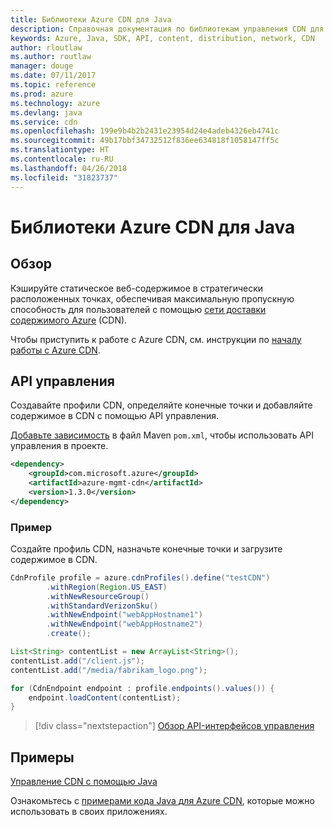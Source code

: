 ```yaml
---
title: Библиотеки Azure CDN для Java
description: Справочная документация по библиотекам управления CDN для Java
keywords: Azure, Java, SDK, API, content, distribution, network, CDN
author: rloutlaw
ms.author: routlaw
manager: douge
ms.date: 07/11/2017
ms.topic: reference
ms.prod: azure
ms.technology: azure
ms.devlang: java
ms.service: cdn
ms.openlocfilehash: 199e9b4b2b2431e23954d24e4adeb4326eb4741c
ms.sourcegitcommit: 49b17bbf34732512f836ee634818f1058147ff5c
ms.translationtype: HT
ms.contentlocale: ru-RU
ms.lasthandoff: 04/26/2018
ms.locfileid: "31823737"
---
```

# <a name="azure-cdn-libraries-for-java"></a>Библиотеки Azure CDN для Java

## <a name="overview"></a>Обзор

Кэшируйте статическое веб-содержимое в стратегически расположенных точках, обеспечивая максимальную пропускную способность для пользователей с помощью [сети доставки содержимого Azure](/azure/cdn/cdn-overview) (CDN).

Чтобы приступить к работе с Azure CDN, см. инструкции по [началу работы с Azure CDN](/azure/cdn/cdn-create-new-endpoint).

## <a name="management-api"></a>API управления

Создавайте профили CDN, определяйте конечные точки и добавляйте содержимое в CDN с помощью API управления.

[Добавьте зависимость](https://maven.apache.org/guides/getting-started/index.html#How_do_I_use_external_dependencies) в файл Maven `pom.xml`, чтобы использовать API управления в проекте.

```XML
<dependency>
    <groupId>com.microsoft.azure</groupId>
    <artifactId>azure-mgmt-cdn</artifactId>
    <version>1.3.0</version>
</dependency>
```   

### <a name="example"></a>Пример

Создайте профиль CDN, назначьте конечные точки и загрузите содержимое в CDN.

```java
CdnProfile profile = azure.cdnProfiles().define("testCDN")
        .withRegion(Region.US_EAST)
        .withNewResourceGroup()
        .withStandardVerizonSku()
        .withNewEndpoint("webAppHostname1")
        .withNewEndpoint("webAppHostname2")
        .create();

List<String> contentList = new ArrayList<String>();
contentList.add("/client.js");
contentList.add("/media/fabrikam_logo.png");

for (CdnEndpoint endpoint : profile.endpoints().values()) {
    endpoint.loadContent(contentList);
}
```

> [!div class="nextstepaction"]
> [Обзор API-интерфейсов управления](/java/api/overview/azure/cdn/management)

## <a name="samples"></a>Примеры

[Управление CDN с помощью Java](https://github.com/Azure-Samples/cdn-java-manage-cdn)

Ознакомьтесь с [примерами кода Java для Azure CDN](https://azure.microsoft.com/resources/samples/?platform=java&term=cdn), которые можно использовать в своих приложениях.
